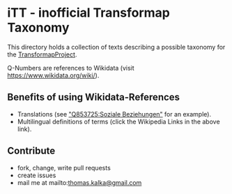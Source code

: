 # iTT - inofficial Transformap Taxonomy

This directory holds a collection of texts describing a possible taxonomy for the [TransformapProject](http://discourse.transformap.co).

Q-Numbers are references to Wikidata (visit https://www.wikidata.org/wiki/<QNumber>).

## Benefits of using Wikidata-References
* Translations (see ["Q853725:Soziale Beziehungen"](https://www.wikidata.org/wiki/Q853725) for an example).
* Multilingual definitions of terms (click the Wikipedia Links in the above link). 

## Contribute

* fork, change, write pull requests
* create issues
* mail me at mailto:thomas.kalka@gmail.com
